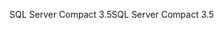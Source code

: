 <span data-ttu-id="02851-101">SQL Server Compact 3.5</span><span class="sxs-lookup"><span data-stu-id="02851-101">SQL Server Compact 3.5</span></span>